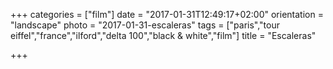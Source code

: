 +++
categories = ["film"]
date = "2017-01-31T12:49:17+02:00"
orientation = "landscape"
photo = "2017-01-31-escaleras"
tags = ["paris","tour eiffel","france","ilford","delta 100","black & white","film"]
title = "Escaleras"

+++
